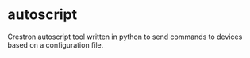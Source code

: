 # autoscript
Crestron autoscript tool written in python to send commands to devices based on a configuration file.

